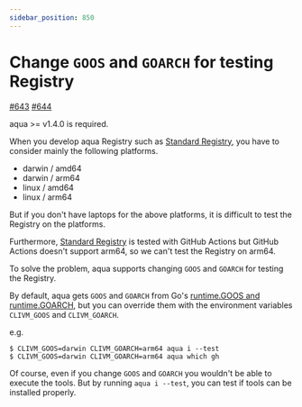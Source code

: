 ```yaml
---
sidebar_position: 850
---
```


# Change `GOOS` and `GOARCH` for testing Registry

[#643](https://github.com/clivm/aqua/issues/643) [#644](https://github.com/clivm/aqua/issues/644)

aqua >= v1.4.0 is required.

When you develop aqua Registry such as [Standard Registry](https://github.com/clivm/aqua-registry), you have to consider mainly the following platforms.

* darwin / amd64
* darwin / arm64
* linux / amd64
* linux / arm64

But if you don't have laptops for the above platforms, it is difficult to test the Registry on the platforms.

Furthermore, [Standard Registry](https://github.com/clivm/aqua-registry) is tested with GitHub Actions but GitHub Actions doesn't support arm64, so we can't test the Registry on arm64.

To solve the problem, aqua supports changing `GOOS` and `GOARCH` for testing the Registry.

By default, aqua gets `GOOS` and `GOARCH` from Go's [runtime.GOOS and runtime.GOARCH](https://pkg.go.dev/runtime#pkg-constants), but you can override them with the environment variables `CLIVM_GOOS` and `CLIVM_GOARCH`.

e.g.

```console
$ CLIVM_GOOS=darwin CLIVM_GOARCH=arm64 aqua i --test
$ CLIVM_GOOS=darwin CLIVM_GOARCH=arm64 aqua which gh
```

Of course, even if you change `GOOS` and `GOARCH` you wouldn't be able to execute the tools.
But by running `aqua i --test`, you can test if tools can be installed properly.
